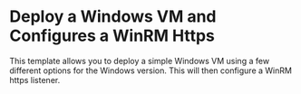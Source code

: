 # Deploy a Windows VM and Configures a WinRM Https

This template allows you to deploy a simple Windows VM using a few different options for the Windows version. This will then configure a WinRM https listener.
